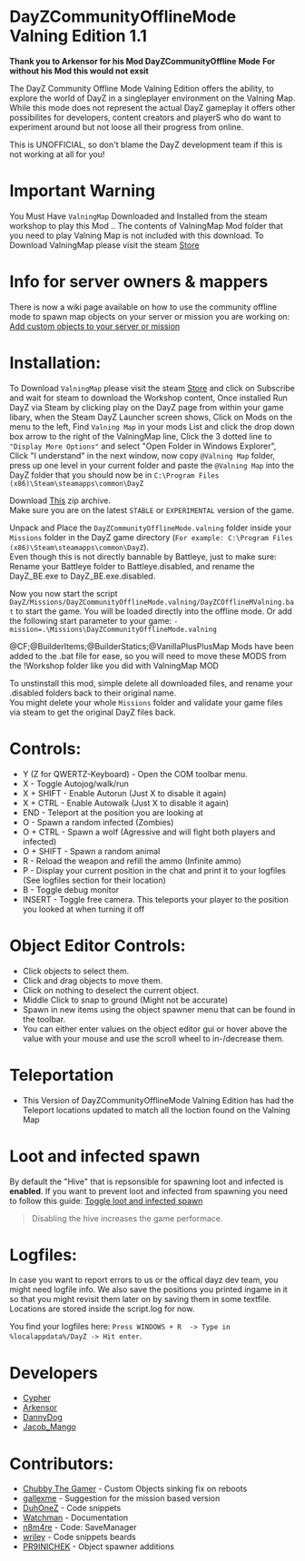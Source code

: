 # DayZCommunityOfflineMode Valning Edition 1.1

**Thank you to Arkensor for his Mod DayZCommunityOffline Mode**
**For without his Mod this would not exsit**  

The DayZ Community Offline Mode Valning Edition offers the ability, to explore the world of DayZ in a singleplayer environment on the Valning Map. While this mode does not represent the actual DayZ gameplay it offers other possibilites for developers, content creators and playerS who do want to experiment around but not loose all their progress from online.

This is UNOFFICIAL, so don't blame the DayZ development team if this is not working at all for you!

# Important Warning

You Must Have ```ValningMap``` Downloaded and Installed from the steam workshop to play this Mod .. The contents of ValningMap Mod folder that you need to play Valning Map is not included with this download.
To Download ValningMap please visit the steam [Store](https://steamcommunity.com/workshop/filedetails/?id=1880753439)
# Info for server owners & mappers
There is now a wiki page available on how to use the community offline mode to spawn map objects on your server or mission you are working on: [Add custom objects to your server or mission](https://github.com/Arkensor/DayZCommunityOfflineMode/wiki/Add-custom-objects-to-your-server-or-mission)

# Installation:
To Download ```ValningMap``` please visit the steam [Store](https://steamcommunity.com/workshop/filedetails/?id=1880753439) and click on Subscribe and wait for steam to download the Workshop content, Once installed Run DayZ via Steam by clicking play on the DayZ page from within your game libary, when the Steam DayZ Launcher screen shows, Click on Mods on the menu to the left, Find ```Valning Map``` in your mods List and click the drop down box arrow to the right of the ValningMap line, Click the 3 dotted line to ```"Display More Options"``` and select "Open Folder in Windows Explorer", Click "I understand" in the next window, now copy ```@Valning Map``` folder, press up one level in your current folder and paste the ```@Valning Map``` into the DayZ folder that you should now be in ```C:\Program Files (x86)\Steam\steamapps\common\DayZ```


Download [This](https://github.com/CypherMediaGIT/DayZCommunityOfflineMode-Valning-Edition/releases/download/1.1/DayZCommunityOfflineModeValningEdition.zip) zip archive.  
Make sure you are on the latest `STABLE` or `EXPERIMENTAL` version of the game.

Unpack and Place the ```DayZCommunityOfflineMode.valning``` folder inside your ```Missions``` folder in the DayZ game directory (```For example: C:\Program Files (x86)\Steam\steamapps\common\DayZ```).  
Even though this is not directly bannable by Battleye, just to make sure: Rename your Battleye folder to Battleye.disabled, and rename the DayZ_BE.exe to DayZ_BE.exe.disabled.

Now you now start the script ```DayZ/Missions/DayZCommunityOfflineMode.valning/DayZCOfflineMValning.bat``` to start the game. You will be loaded directly into the offline mode.
Or add the following start parameter to your game: ```-mission=.\Missions\DayZCommunityOfflineMode.valning```

@CF;@BuilderItems;@BuilderStatics;@VanillaPlusPlusMap Mods have been added to the .bat file for ease, so you will need to move these MODS from the !Workshop folder like you did with ValningMap MOD  

To unstinstall this mod, simple delete all downloaded files, and rename your .disabled folders back to their original name.   
You might delete your whole ```Missions``` folder and validate your game files via steam to get the original DayZ files back.

# Controls:
* Y (Z for QWERTZ-Keyboard) - Open the COM toolbar menu.
* X - Toggle Autojog/walk/run
* X + SHIFT - Enable Autorun (Just X to disable it again)
* X + CTRL - Enable Autowalk (Just X to disable it again)
* END - Teleport at the position you are looking at
* O - Spawn a random infected (Zombies)
* O + CTRL - Spawn a wolf (Agressive and will fight both players and infected)
* O + SHIFT - Spawn a random animal
* R - Reload the weapon and refill the ammo (Infinite ammo)
* P - Display your current position in the chat and print it to your logfiles (See logfiles section for their location)
* B - Toggle debug monitor
* INSERT - Toggle free camera. This teleports your player to the position you looked at when turning it off

# Object Editor Controls:  
* Click objects to select them.  
* Click and drag objects to move them.
* Click on nothing to deselect the current object.
* Middle Click to snap to ground (Might not be accurate)
* Spawn in new items using the object spawner menu that can be found in the toolbar.
* You can either enter values on the object editor gui or hover above the value with your mouse and use the scroll wheel to in-/decrease them.

# Teleportation
* This Version of DayZCommunityOfflineMode Valning Edition has had the Teleport locations updated to match all the loction found on the Valning Map
 
# Loot and infected spawn
By default the "Hive" that is repsonsible for spawning loot and infected is **enabled**. If you want to prevent loot and infected from spawning you need to follow this guide: [Toggle loot and infected spawn](https://github.com/CypherMediaGIT/DayZCommunityOfflineMode-Valning-Edition/wiki/Toggle-Loot-and-Infected-Spawn)  
> Disabling the hive increases the game performace.

# Logfiles:
In case you want to report errors to us or the offical dayz dev team, you might need logfile info.
We also save the positions you printed ingame in it so that you might revisit them later on by saving them in some textfile.
Locations are stored inside the script.log for now.

You find your logfiles here: ```Press WINDOWS + R  -> Type in %localappdata%/DayZ -> Hit enter```. 

# Developers
* [Cypher](https://github.com/CypherMediaGIT)
* [Arkensor](https://github.com/Arkensor)
* [DannyDog](https://github.com/DannyDog)
* [Jacob_Mango](https://github.com/Jacob-Mango)

# Contributors:
* [Chubby The Gamer](https://github.com/ChubbyTheGamer) - Custom Objects sinking fix on reboots
* [gallexme](https://github.com/gallexme) - Suggestion for the mission based version
* [DuhOneZ](https://twitter.com/DuhOneZ) - Code snippets
* [Watchman](https://twitter.com/watchman113) - Documentation
* [n8m4re](https://github.com/n8m4re) - Code: SaveManager
* [wriley](https://github.com/wriley) - Code snippets beards
* [PR9INICHEK](https://github.com/PR9INICHEK) - Object spawner additions
